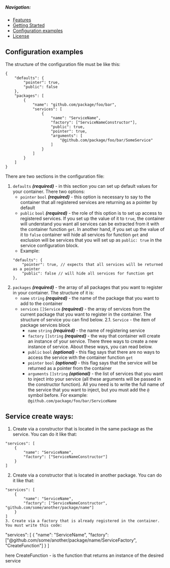 ##### Navigation:
* [Features](./FEATURES.md)
* [Getting Started](./GETTING_STARTED.md)
* [Configuration examples](./CONFIGURATION.md)
* [License](../LICENCE)

## Configuration examples
The structure of the configuration file must be like this:
```
{
    "defaults": {
        "pointer": true,
        "public": false
    },
    "packages": [
        {
            "name": "github.com/package/foo/bar",
            "services": [
                {
                    "name": "ServiceName",
                    "factory": ["ServiceNameConstructor"],
                    "public": true,
                    "pointer": true,
                    "arguments": [
                        "@github.com/package/foo/bar/SomeService"
                    ]
                }
            ]
        }
    ]
}
```
There are two sections in the configuration file:
1. `defaults` **_(required)_** - in this section you can set up default values for your container. There two options:
    - `pointer` `bool` **_(required)_** - this option is necessary to say to the container that all registered services are returning as a pointer by default
    - `public` `bool` **_(required)_** - the role of this option is to set up access to registered services. If you set up the value of it to `true`, the container will understand you want all services can be extracted from it with the container function `get`. In another hand, if you set up the value of it to `false` container will hide all services for function `get` and exclusion will be services that you will set up as `public: true` in the service configuration block.
    - Example:
    ```
    "defaults": {
        "pointer": true, // expects that all services will be returned as a pointer
        "public": false // will hide all services for function get
    },
    ```
2. `packages` **_(required)_** - the array of all packages that you want to register in your container. The structure of it is:
    - `name` `string` **_(required)_** - the name of the package that you want to add to the container
    - `services` `[]Service` **_(required)_** - the array of services from the current package that you want to register in the container. The structure of service you can find below.
    2.1. `Service` - the item of package services block
        - `name` `string` **_(required)_** - the name of registering service
        - `factory` `[]string` **_(required)_** - the way that container will create an instance of your service. There three ways to create a new instance of service. About these ways, you can read below.
        - `public` `bool` **_(optional)_** - this flag says that there are no ways to access the service with the container function `get`
        - `pointer` `bool` **_(optional)_** - this flag says that the service will be returned as a pointer from the container
        - `arguments` `[]string` **_(optional)_** - the list of services that you want to inject into your service (all these arguments will be passed in the constructor function). All you need is to write the full name of the service that you want to inject, but you must add the `@` symbol before. For example: `@github.com/package/foo/bar/ServiceName`

## Service create ways:
1. Create via a constructor that is located in the same package as the service. You can do it like that:
```
"services": [
    {
        "name": "ServiceName",
        "factory": ["ServiceNameConstructor"]
    }
]
```
2. Create via a constructor that is located in another package. You can do it like that:
```
"services": [
    {
        "name": "ServiceName",
        "factory": ["ServiceNameConstructor", "github.com/some/another/package/name"]
    }
]
3. Create via a factory that is already registered in the container. You must write this code:
```
"services": [
    {
        "name": "ServiceName",
        "factory": ["@github.com/some/another/package/name/ServiceFactory", "CreateFunction"]
    }
]

here CreateFunction - is the function that returns an instance of the desired service
```
    